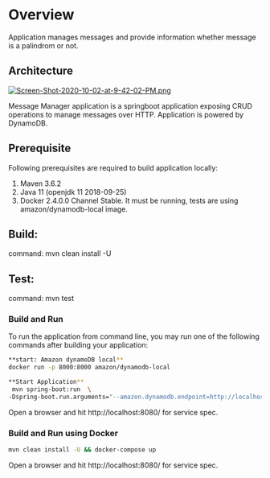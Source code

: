 Overview
===========================

Application manages messages and provide information whether message is a palindrom or not.

## Architecture
[![Screen-Shot-2020-10-02-at-9-42-02-PM.png](https://i.postimg.cc/SKnsLtnY/Screen-Shot-2020-10-02-at-9-42-02-PM.png)](https://postimg.cc/Mc8qq5bz)

Message Manager application is a springboot application exposing CRUD operations to manage messages over HTTP. Application is powered by DynamoDB.

## Prerequisite
Following prerequisites are required to build application locally:
1. Maven 3.6.2
2. Java 11 (openjdk 11 2018-09-25)
3. Docker 2.4.0.0 Channel Stable. It must be running, tests are using amazon/dynamodb-local image.

## Build:
command: mvn clean install -U

## Test:
command: mvn test

### Build and Run<a id="build-run"></a>

To run the application from command line, you may run one of the following commands after building your application:
```bash
**start: Amazon dynamoDB local**
docker run -p 8000:8000 amazon/dynamodb-local

**Start Application**
 mvn spring-boot:run  \
-Dspring-boot.run.arguments="--amazon.dynamodb.endpoint=http://localhost:8000" 
```

Open a browser and hit http://localhost:8080/ for service spec.

### Build and Run using Docker

```bash
mvn clean install -U && docker-compose up
```

Open a browser and hit http://localhost:8080/ for service spec.